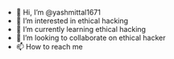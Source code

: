 - 👋 Hi, I’m @yashmittal1671
- 👀 I’m interested in ethical hacking 
- 🌱 I’m currently learning ethical hacking
- 💞️ I’m looking to collaborate on ethical hacker
- 📫 How to reach me 

<!---
yashmittal1671/yashmittal1671 is a ✨ special ✨ repository because its `README.md` (this file) appears on your GitHub profile.
You can click the Preview link to take a look at your changes.
--->
